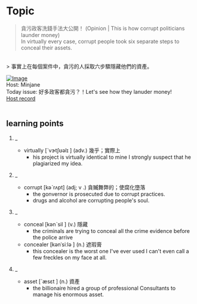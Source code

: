 # Topic

> 貪污政客洗錢手法大公開！ (Opinion | This is how corrupt politicians launder money) <br>
> In virtually every case, corrupt people took six separate steps to conceal their assets.
 <br>
> 事實上在每個案件中，貪污的人採取六步驟隱藏他們的資產。

 <br>

[![Image](https://cdn.voicetube.com/assets/thumbnails/Fw2K_RCxwf8.jpg)](https://www.youtube.com/embed/Fw2K_RCxwf8?rel=0&showinfo=0&cc_load_policy=0&controls=1&autoplay=1&iv_load_policy=3&playsinline=1&wmode=transparent&start=27&end=36&enablejsapi=1&origin=https://tw.voicetube.com&widgetid=1)<br>
Host: Minjane
<br>Today issue: 好多政客都貪污？！Let's see how they lanuder money!
<br>
[Host record](https://cdn.voicetube.com/everyday_records/4699/1601349904.mp3)
<br><br>
## learning points
1. _
	* virtually [ˋvɝtʃʊəlɪ ] (adv.) 幾乎；實際上
		- his project is virtually identical to mine I strongly suspect that he plagiarized my idea.

2. _
	* corrupt  [kəˋrʌpt] (adj; v .) 貪贓舞弊的；使腐化墮落
		- the gonvernor is prosecuted due to corrupt practices.
		- drugs and alcohol are corrupting people's soul.

3. _
	* conceal [kənˋsil  ] (v.) 隱藏
		- the criminals are trying to conceal all the crime evidence before the police arrive
	* concealer [kənˈsiːlə ] (n.) 遮瑕膏
		- this concealer is the worst one I've ever used I can't even call a few freckles on my face at all.

4. _
	* asset [ˋæsɛt  ] (n.) 資產
		- the billionaire hired a group of professional Consultants to manage his enormous asset.
